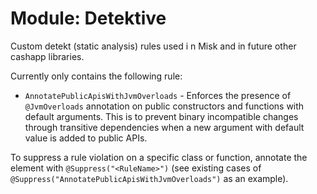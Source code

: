 # Module: Detektive

Custom detekt (static analysis) rules used i n Misk and in future other cashapp libraries.

Currently only contains the following rule:
- `AnnotatePublicApisWithJvmOverloads` - Enforces the presence of `@JvmOverloads` annotation on public constructors and functions with default arguments. This is to prevent binary incompatible changes through transitive dependencies when a new argument with default value is added to public APIs.

To suppress a rule violation on a specific class or function, annotate the element with `@Suppress("<RuleName>")` (see existing cases of `@Suppress("AnnotatePublicApisWithJvmOverloads")` as an example).